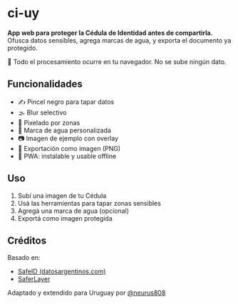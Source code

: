 
# ci-uy

**App web para proteger la Cédula de Identidad antes de compartirla.**  
Ofusca datos sensibles, agrega marcas de agua, y exporta el documento ya protegido.

🔐 Todo el procesamiento ocurre en tu navegador. No se sube ningún dato.

## Funcionalidades

- ✍️ Pincel negro para tapar datos
- 🌫️ Blur selectivo
- 🧱 Pixelado por zonas
- 🧩 Marca de agua personalizada
- 📷 Imagen de ejemplo con overlay
- 💾 Exportación como imagen (PNG)
- 📱 PWA: instalable y usable offline

## Uso

1. Subí una imagen de tu Cédula
2. Usá las herramientas para tapar zonas sensibles
3. Agregá una marca de agua (opcional)
4. Exportá como imagen protegida

## Créditos

Basado en:
- [SafeID (datosargentinos.com)](https://github.com/Xyborg/datosargentinos.com)
- [SaferLayer](https://saferlayer.com)

Adaptado y extendido para Uruguay por [@neurus808](https://github.com/neurus808)
